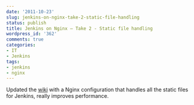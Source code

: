 ```yaml
---
date: '2011-10-23'
slug: jenkins-on-nginx-take-2-static-file-handling
status: publish
title: Jenkins on Nginx – Take 2 - Static file handling
wordpress_id: '362'
comments: true
categories:
- IT
- Jenkins
tags:
- jenkins
- nginx
---
```


Updated the [wiki](https://wiki.jenkins-ci.org/display/JENKINS/Running+Hudson+behind+Nginx) with a Nginx configuration that handles all the static files for Jenkins, really improves performance.
